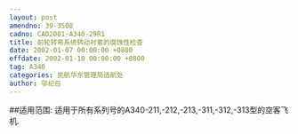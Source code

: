 ```yaml
---
layout: post
amendno: 39-3508
cadno: CAD2001-A340-29R1
title: 前轮转弯系统转动衬套的腐蚀性检查
date: 2002-01-07 00:00:00 +0800
effdate: 2002-01-10 00:00:00 +0800
tag: A340
categories: 民航华东管理局适航处
author: 邬纪召
---
```


##适用范围:
适用于所有系列号的A340-211,-212,-213,-311,-312,-313型的空客飞机.

